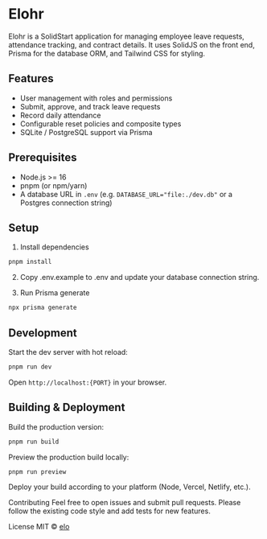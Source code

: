 # Elohr

Elohr is a SolidStart application for managing employee leave requests, attendance tracking, and contract details. It uses SolidJS on the front end, Prisma for the database ORM, and Tailwind CSS for styling.

## Features

- User management with roles and permissions  
- Submit, approve, and track leave requests  
- Record daily attendance  
- Configurable reset policies and composite types  
- SQLite / PostgreSQL support via Prisma  

## Prerequisites

- Node.js >= 16  
- pnpm (or npm/yarn)  
- A database URL in `.env` (e.g. `DATABASE_URL="file:./dev.db"` or a Postgres connection string)

## Setup

1. Install dependencies

```bash
pnpm install
```

2. Copy .env.example to .env and update your database connection string.

3. Run Prisma generate

```bash
npx prisma generate
```

## Development

Start the dev server with hot reload:

```bash
pnpm run dev
```

Open `http://localhost:{PORT}` in your browser.

## Building & Deployment

Build the production version:

```bash
pnpm run build
```

Preview the production build locally:

```bash
pnpm run preview
```

Deploy your build according to your platform (Node, Vercel, Netlify, etc.).

Contributing
Feel free to open issues and submit pull requests. Please follow the existing code style and add tests for new features.

License
MIT © [elo](https://elobyte.com)
